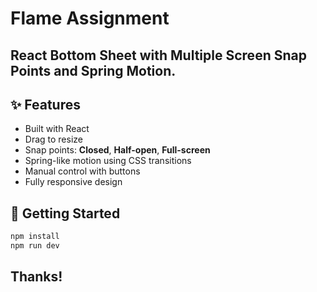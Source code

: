 # Flame Assignment

## React Bottom Sheet with Multiple Screen Snap Points and Spring Motion.

## ✨ Features

- Built with React
- Drag to resize
- Snap points: **Closed**, **Half-open**, **Full-screen**
- Spring-like motion using CSS transitions
- Manual control with buttons
- Fully responsive design

## 🚀 Getting Started

```bash
npm install
npm run dev
```

## Thanks!

